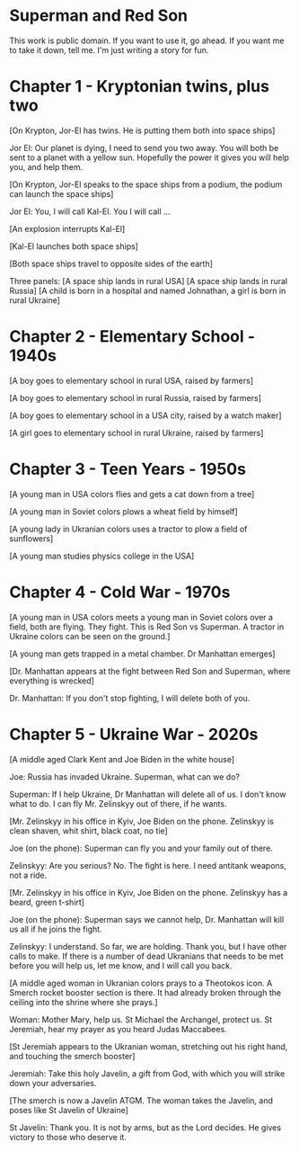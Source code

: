 # Superman and Red Son

This work is public domain. If you want to use it, go ahead. If you want me to take it down, tell me. I'm just writing a story for fun.

# Chapter 1 - Kryptonian twins, plus two

[On Krypton, Jor-El has twins. He is putting them both into space ships]

  Jor El: Our planet is dying, I need to send you two away. You will both be sent to a planet with a yellow sun. Hopefully the power it gives you will help you, and help them.

[On Krypton, Jor-El speaks to the space ships from a podium, the podium can launch the space ships]

  Jor El: You, I will call Kal-El. You I will call ...

[An explosion interrupts Kal-El]

[Kal-El launches both space ships]

[Both space ships travel to opposite sides of the earth]

Three panels: [A space ship lands in rural USA] [A space ship lands in rural Russia] [A child is born in a hospital and named Johnathan, a girl is born in rural Ukraine]

# Chapter 2 - Elementary School - 1940s

[A boy goes to elementary school in rural USA, raised by farmers]

[A boy goes to elementary school in rural Russia, raised by farmers]

[A boy goes to elementary school in a USA city, raised by a watch maker]

[A girl goes to elementary school in rural Ukraine, raised by farmers]

# Chapter 3 - Teen Years - 1950s

[A young man in USA colors flies and gets a cat down from a tree]

[A young man in Soviet colors plows a wheat field by himself]

[A young lady in Ukranian colors uses a tractor to plow a field of sunflowers]

[A young man studies physics college in the USA]

# Chapter 4 - Cold War - 1970s

[A young man in USA colors meets a young man in Soviet colors over a field, both are flying. They fight. This is Red Son vs Superman. A tractor in Ukraine colors can be seen on the ground.]

[A young man gets trapped in a metal chamber. Dr Manhattan emerges]

[Dr. Manhattan appears at the fight between Red Son and Superman, where everything is wrecked]

  Dr. Manhattan: If you don't stop fighting, I will delete both of you.

# Chapter 5 - Ukraine War - 2020s

[A middle aged Clark Kent and Joe Biden in the white house]

  Joe: Russia has invaded Ukraine. Superman, what can we do?

  Superman: If I help Ukraine, Dr Manhattan will delete all of us. I don't know what to do. I can fly Mr. Zelinskyy out of there, if he wants.

[Mr. Zelinskyy in his office in Kyiv, Joe Biden on the phone. Zelinskyy is clean shaven, whit shirt, black coat, no tie]

  Joe (on the phone): Superman can fly you and your family out of there.

  Zelinskyy: Are you serious? No. The fight is here. I need antitank weapons, not a ride.

[Mr. Zelinskyy in his office in Kyiv, Joe Biden on the phone. Zelinskyy has a beard, green t-shirt]

  Joe (on the phone): Superman says we cannot help, Dr. Manhattan will kill us all if he joins the fight.

  Zelinskyy: I understand. So far, we are holding. Thank you, but I have other calls to make. If there is a number of dead Ukranians that needs to be met before you will help us, let me know, and I will call you back.

[A middle aged woman in Ukranian colors prays to a Theotokos icon. A Smerch rocket booster section is there. It had already broken through the ceiling into the shrine where she prays.]

  Woman: Mother Mary, help us. St Michael the Archangel, protect us. St Jeremiah, hear my prayer as you heard Judas Maccabees.

[St Jeremiah appears to the Ukranian woman, stretching out his right hand, and touching the smerch booster]

  Jeremiah: Take this holy Javelin, a gift from God, with which you will strike down your adversaries.

[The smerch is now a Javelin ATGM. The woman takes the Javelin, and poses like St Javelin of Ukraine]

  St Javelin: Thank you. It is not by arms, but as the Lord decides. He gives victory to those who deserve it.
